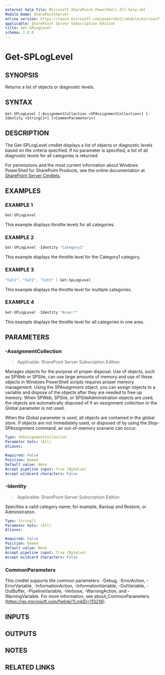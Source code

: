 ```yaml
---
external help file: Microsoft.SharePoint.PowerShell.dll-help.xml
Module Name: SharePointServer
online version: https://learn.microsoft.com/powershell/module/microsoft.sharepoint.powershell/get-sploglevel
applicable: SharePoint Server Subscription Edition
title: Get-SPLogLevel
schema: 2.0.0
---
```


# Get-SPLogLevel

## SYNOPSIS

Returns a list of objects or diagnostic levels.


## SYNTAX

```
Get-SPLogLevel [-AssignmentCollection <SPAssignmentCollection>] [-Identity <String[]>] [<CommonParameters>]
```

## DESCRIPTION
The Get-SPLogLevel cmdlet displays a list of objects or diagnostic levels based on the criteria specified.
If no parameter is specified, a list of all diagnostic levels for all categories is returned.

For permissions and the most current information about Windows PowerShell for SharePoint Products, see the online documentation at [SharePoint Server Cmdlets](https://learn.microsoft.com/powershell/sharepoint/sharepoint-server/sharepoint-server-cmdlets).

## EXAMPLES

### EXAMPLE 1
```powershell
Get-SPLogLevel
```

This example displays throttle levels for all categories.

### EXAMPLE 2
```powershell
Get-SPLogLevel -Identity "Category1"
```

This example displays the throttle level for the Category1 category.

### EXAMPLE 3
```powershell
"Cat1", "Cat2", "Cat3" | Get-SpLogLevel
```

This example displays the throttle level for multiple categories.

### EXAMPLE 4
```powershell
Get-SPLogLevel -Identity "Area:*"
```

This example displays the throttle level for all categories in one area.

## PARAMETERS

### -AssignmentCollection

> Applicable: SharePoint Server Subscription Edition

Manages objects for the purpose of proper disposal.
Use of objects, such as SPWeb or SPSite, can use large amounts of memory and use of these objects in Windows PowerShell scripts requires proper memory management.
Using the SPAssignment object, you can assign objects to a variable and dispose of the objects after they are needed to free up memory.
When SPWeb, SPSite, or SPSiteAdministration objects are used, the objects are automatically disposed of if an assignment collection or the Global parameter is not used.

When the Global parameter is used, all objects are contained in the global store.
If objects are not immediately used, or disposed of by using the Stop-SPAssignment command, an out-of-memory scenario can occur.

```yaml
Type: SPAssignmentCollection
Parameter Sets: (All)
Aliases:

Required: False
Position: Named
Default value: None
Accept pipeline input: True (ByValue)
Accept wildcard characters: False
```

### -Identity

> Applicable: SharePoint Server Subscription Edition

Specifies a valid category name; for example, Backup and Restore, or Administration.

```yaml
Type: String[]
Parameter Sets: (All)
Aliases:

Required: False
Position: Named
Default value: None
Accept pipeline input: True (ByValue)
Accept wildcard characters: False
```

### CommonParameters
This cmdlet supports the common parameters: -Debug, -ErrorAction, -ErrorVariable, -InformationAction, -InformationVariable, -OutVariable, -OutBuffer, -PipelineVariable, -Verbose, -WarningAction, and -WarningVariable. For more information, see about_CommonParameters (https://go.microsoft.com/fwlink/?LinkID=113216).

## INPUTS

## OUTPUTS

## NOTES

## RELATED LINKS

